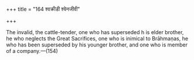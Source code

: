+++
title = "164 श्वक्रीडी श्येनजीवी"

+++

The invalid, the cattle-tender, one who has superseded h is elder brother, he who neglects the Great Sacrifices, one who is inimical to Brāhmaṇas, he who has been superseded by his younger brother, and one who is member of a company.—(154)